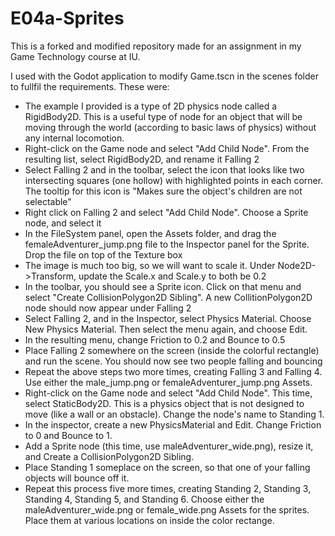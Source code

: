 # E04a-Sprites
This is a forked and modified repository made for an assignment in my Game Technology course at IU. 

I used with the Godot application to modify Game.tscn in the scenes folder to fullfil the requirements. These were: 
 
 - The example I provided is a type of 2D physics node called a RigidBody2D. This is a useful type of node for an object that will be moving through the world (according to basic laws of physics) without any internal locomotion.
 - Right-click on the Game node and select "Add Child Node". From the resulting list, select RigidBody2D, and rename it Falling 2
 - Select Falling 2 and in the toolbar, select the icon that looks like two intersecting squares (one hollow) with highlighted points in each corner. The tooltip for this icon is "Makes sure the object's children are not selectable"
 - Right click on Falling 2 and select "Add Child Node". Choose a Sprite node, and select it
 - In the FileSystem panel, open the Assets folder, and drag the femaleAdventurer_jump.png file to the Inspector panel for the Sprite. Drop the file on top of the Texture box
 - The image is much too big, so we will want to scale it. Under Node2D->Transform, update the Scale.x and Scale.y to both be 0.2
 - In the toolbar, you should see a Sprite icon. Click on that menu and select "Create CollisionPolygon2D Sibling". A new CollitionPolygon2D node should now appear under Falling 2
 - Select Falling 2, and in the Inspector, select Physics Material. Choose New Physics Material. Then select the menu again, and choose Edit.
 - In the resulting menu, change Friction to 0.2 and Bounce to 0.5
 - Place Falling 2 somewhere on the screen (inside the colorful rectangle) and run the scene. You should now see two people falling and bouncing
 - Repeat the above steps two more times, creating Falling 3 and Falling 4. Use either the male_jump.png or femaleAdventurer_jump.png Assets.
 - Right-click on the Game node and select "Add Child Node". This time, select StaticBody2D. This is a physics object that is not designed to move (like a wall or an obstacle). Change the node's name to Standing 1.
 - In the inspector, create a new PhysicsMaterial and Edit. Change Friction to 0 and Bounce to 1.
 - Add a Sprite node (this time, use maleAdventurer_wide.png), resize it, and Create a CollisionPolygon2D Sibling.
 - Place Standing 1 someplace on the screen, so that one of your falling objects will bounce off it.
 - Repeat this process five more times, creating Standing 2, Standing 3, Standing 4, Standing 5, and Standing 6. Choose either the maleAdventurer_wide.png or female_wide.png Assets for the sprites. Place them at various locations on inside the color rectange.
